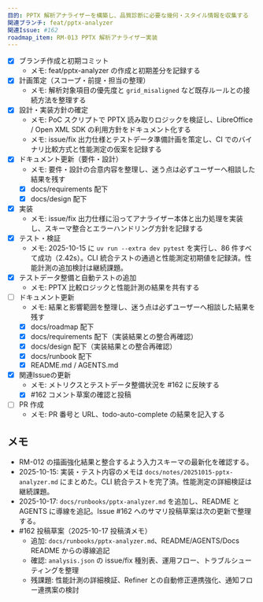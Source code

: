 ```yaml
---
目的: PPTX 解析アナライザーを構築し、品質診断に必要な幾何・スタイル情報を収集する
関連ブランチ: feat/pptx-analyzer
関連Issue: #162
roadmap_item: RM-013 PPTX 解析アナライザー実装
---
```


- [x] ブランチ作成と初期コミット
  - メモ: feat/pptx-analyzer の作成と初期差分を記録する
- [x] 計画策定（スコープ・前提・担当の整理）
  - メモ: 解析対象項目の優先度と `grid_misaligned` など既存ルールとの接続方法を整理する
- [x] 設計・実装方針の確定
  - メモ: PoC スクリプトで PPTX 読み取りロジックを検証し、LibreOffice / Open XML SDK の利用方針をドキュメント化する
  - メモ: issue/fix 出力仕様とテストデータ準備計画を策定し、CI でのバイナリ比較方式と性能測定の仮案を記録する
- [x] ドキュメント更新（要件・設計）
  - メモ: 要件・設計の合意内容を整理し、迷う点は必ずユーザーへ相談した結果を残す
  - [x] docs/requirements 配下
  - [x] docs/design 配下
- [x] 実装
  - メモ: issue/fix 出力仕様に沿ってアナライザー本体と出力処理を実装し、スキーマ整合とエラーハンドリング方針を記録する
- [x] テスト・検証
  - メモ: 2025-10-15 に `uv run --extra dev pytest` を実行し、86 件すべて成功（2.42s）。CLI 統合テストの通過と性能測定初期値を記録済。性能計測の追加検討は継続課題。
- [x] テストデータ整備と自動テストの追加
  - メモ: PPTX 比較ロジックと性能計測の結果を共有する
- [ ] ドキュメント更新
  - メモ: 結果と影響範囲を整理し、迷う点は必ずユーザーへ相談した結果を残す
  - [x] docs/roadmap 配下
  - [x] docs/requirements 配下（実装結果との整合再確認）
  - [x] docs/design 配下（実装結果との整合再確認）
  - [x] docs/runbook 配下
  - [x] README.md / AGENTS.md
- [x] 関連Issueの更新
  - メモ: メトリクスとテストデータ整備状況を #162 に反映する
  - [x] #162 コメント草案の確認と投稿
- [ ] PR 作成
  - メモ: PR 番号と URL、todo-auto-complete の結果を記入する

## メモ
- RM-012 の描画強化結果と整合するよう入力スキーマの最新化を確認する。
- 2025-10-15: 実装・テスト内容のメモは `docs/notes/20251015-pptx-analyzer.md` にまとめた。CLI 統合テストを完了済。性能測定の詳細検証は継続課題。
- 2025-10-17: `docs/runbooks/pptx-analyzer.md` を追加し、README と AGENTS に導線を追記。Issue #162 へのサマリ投稿草案は次の更新で整理する。
- #162 投稿草案（2025-10-17 投稿済メモ）
  - 追加: `docs/runbooks/pptx-analyzer.md`、README/AGENTS/Docs README からの導線追記
  - 確認: `analysis.json` の issue/fix 種別表、運用フロー、トラブルシューティングを整理
  - 残課題: 性能計測の詳細検証、Refiner との自動修正連携強化、通知フロー連携案の検討
